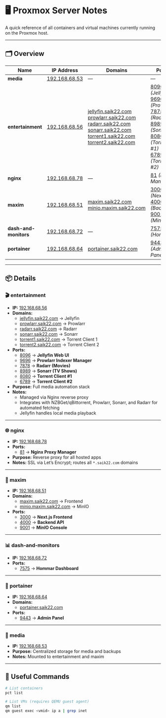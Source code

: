 # 🖥️ Proxmox Server Notes

A quick reference of all containers and virtual machines currently running on the Proxmox host.

---

## 🗂️ Overview

| Name | IP Address | Domains | Ports |
|------|-------------|----------|--------|
| **media** | [192.168.68.53](http://192.168.68.53) | — | — |
| **entertainment** | [192.168.68.56](http://192.168.68.56) | [jellyfin.saik22.com](https://jellyfin.saik22.com)<br>[prowlarr.saik22.com](http://prowlarr.saik22.com)<br>[radarr.saik22.com](http://radarr.saik22.com)<br>[sonarr.saik22.com](http://sonarr.saik22.com)<br>[torrent1.saik22.com](http://torrent1.saik22.com)<br>[torrent2.saik22.com](http://torrent2.saik22.com) | [8096](https://jellyfin.saik22.com) *(Jellyfin)*<br>[9696](http://prowlarr.saik22.com) *(Prowlarr)*<br>[7878](http://radarr.saik22.com) *(Radarr)*<br>[8989](http://sonarr.saik22.com) *(Sonarr)*<br>[8080](http://torrent1.saik22.com) *(Torrent #1)*<br>[6789](http://torrent2.saik22.com) *(Torrent #2)* |
| **nginx** | [192.168.68.78](http://192.168.68.78) | — | [81](http://192.168.68.78:81) *(Proxy Manager)* |
| **maxim** | [192.168.68.51](http://192.168.68.51) | [maxim.saik22.com](https://maxim.saik22.com)<br>[minio.maxim.saik22.com](https://minio.maxim.saik22.com) | [3000](https://maxim.saik22.com) *(Next.js)*<br>[4000](http://192.168.68.51:4000) *(Backend)*<br>[9001](https://minio.maxim.saik22.com) *(MinIO)* |
| **dash-and-monitors** | [192.168.68.72](http://192.168.68.72) | — | [7575](http://192.168.68.72:7575) *(Hommar)* |
| **portainer** | [192.168.68.64](https://192.168.68.64:9443) | [portainer.saik22.com](https://portainer.saik22.com) | [9443](https://192.168.68.64:9443) *(Admin Panel)* |

---

## 📦 Details

### 🎬 entertainment
- **IP:** [192.168.68.56](http://192.168.68.56)
- **Domains:**
  - [jellyfin.saik22.com](https://jellyfin.saik22.com) → Jellyfin  
  - [prowlarr.saik22.com](http://prowlarr.saik22.com) → Prowlarr  
  - [radarr.saik22.com](http://radarr.saik22.com) → Radarr  
  - [sonarr.saik22.com](http://sonarr.saik22.com) → Sonarr  
  - [torrent1.saik22.com](http://torrent1.saik22.com) → Torrent Client 1  
  - [torrent2.saik22.com](http://torrent2.saik22.com) → Torrent Client 2  
- **Ports:**
  - [8096](https://jellyfin.saik22.com) → **Jellyfin Web UI**  
  - [9696](http://prowlarr.saik22.com) → **Prowlarr Indexer Manager**  
  - [7878](http://radarr.saik22.com) → **Radarr (Movies)**  
  - [8989](http://sonarr.saik22.com) → **Sonarr (TV Shows)**  
  - [8080](http://torrent1.saik22.com) → **Torrent Client #1**  
  - [6789](http://torrent2.saik22.com) → **Torrent Client #2**  
- **Purpose:** Full media automation stack  
- **Notes:**  
  - Managed via Nginx reverse proxy  
  - Integrates with NZBGet/qBittorrent, Prowlarr, Sonarr, and Radarr for automated fetching  
  - Jellyfin handles local media playback  

---

### 🌐 nginx
- **IP:** [192.168.68.78](http://192.168.68.78)
- **Ports:**
  - [81](http://192.168.68.78:81) → **Nginx Proxy Manager**
- **Purpose:** Reverse proxy for all hosted apps  
- **Notes:** SSL via Let’s Encrypt; routes all `*.saik22.com` domains  

---

### 🚀 maxim
- **IP:** [192.168.68.51](http://192.168.68.51)
- **Domains:**
  - [maxim.saik22.com](https://maxim.saik22.com) → Frontend  
  - [minio.maxim.saik22.com](https://minio.maxim.saik22.com) → MinIO  
- **Ports:**
  - [3000](https://maxim.saik22.com) → **Next.js Frontend**  
  - [4000](http://192.168.68.51:4000) → **Backend API**  
  - [9001](https://minio.maxim.saik22.com) → **MinIO Console**  

---

### 📊 dash-and-monitors
- **IP:** [192.168.68.72](http://192.168.68.72)
- **Ports:**
  - [7575](http://192.168.68.72:7575) → **Hommar Dashboard**

---

### 🧭 portainer
- **IP:** [192.168.68.64](https://192.168.68.64:9443)
- **Domains:**
  - [portainer.saik22.com](https://portainer.saik22.com)
- **Ports:**
  - [9443](https://192.168.68.64:9443) → **Admin Panel**

---

### 🧱 media
- **IP:** [192.168.68.53](http://192.168.68.53)
- **Purpose:** Centralized storage for media and backups  
- **Notes:** Mounted to entertainment and maxim  

---

## 🧰 Useful Commands

```bash
# List containers
pct list

# List VMs (requires QEMU guest agent)
qm list
qm guest exec <vmid> ip a | grep inet
